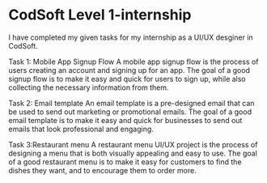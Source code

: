 # CodSoft Level 1-internship
I have completed my given tasks for my internship as a UI/UX desginer in CodSoft.

Task 1: Mobile App Signup Flow
A mobile app signup flow is the process of users creating an account and signing up for an
app. The goal of a good signup flow is to make it easy and quick for users to sign up, while
also collecting the necessary information from them.

Task 2: Email template
An email template is a pre-designed email that can be used to send out
marketing or promotional emails. The goal of a good email template is to make it
easy and quick for businesses to send out emails that look professional and engaging.

Task 3:Restaurant menu
A restaurant menu UI/UX project is the process of designing a menu that is
both visually appealing and easy to use. The goal of a good restaurant menu is to make it easy for customers to find the dishes they want, and to encourage them to order more.
